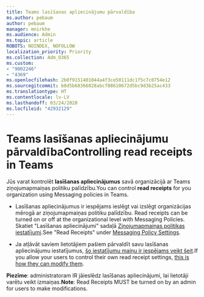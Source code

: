 ```yaml
---
title: Teams lasīšanas apliecinājumu pārvaldība
ms.author: pebaum
author: pebaum
manager: mnirkhe
ms.audience: Admin
ms.topic: article
ROBOTS: NOINDEX, NOFOLLOW
localization_priority: Priority
ms.collection: Adm_O365
ms.custom:
- "9002246"
- "4369"
ms.openlocfilehash: 2b0f9151401044a4f3ce50111dc1f5c7c0754e12
ms.sourcegitcommit: b0d5b68366028abcf08610672d5bc9d3b25ac433
ms.translationtype: HT
ms.contentlocale: lv-LV
ms.lasthandoff: 03/24/2020
ms.locfileid: "42932129"
---
```

# <a name="controlling-read-receipts-in-teams"></a><span data-ttu-id="edfed-102">Teams lasīšanas apliecinājumu pārvaldība</span><span class="sxs-lookup"><span data-stu-id="edfed-102">Controlling read receipts in Teams</span></span>

<span data-ttu-id="edfed-103">Jūs varat kontrolēt **lasīšanas apliecinājumus** savā organizācijā ar Teams ziņojumapmaiņas politiku palīdzību.</span><span class="sxs-lookup"><span data-stu-id="edfed-103">You can control **read receipts** for you organization using Messaging policies in Teams.</span></span>

- <span data-ttu-id="edfed-104">Lasīšanas apliecinājumus ir iespējams ieslēgt vai izslēgt organizācijas mērogā ar ziņojumapmaiņas politiku palīdzību. </span><span class="sxs-lookup"><span data-stu-id="edfed-104">Read receipts can be turned on or off at the organizational level with Messaging Policies.</span></span> <span data-ttu-id="edfed-105">Skatiet "Lasīšanas apliecinājumi" sadaļā [Ziņojumapmaiņas politikas iestatījumi](https://docs.microsoft.com/microsoftteams/messaging-policies-in-teams#messaging-policy-settings).</span><span class="sxs-lookup"><span data-stu-id="edfed-105">See "Read Receipts" under [Messaging Policy Settings](https://docs.microsoft.com/microsoftteams/messaging-policies-in-teams#messaging-policy-settings).</span></span>

- <span data-ttu-id="edfed-106">Ja atļāvāt saviem lietotājiem pašiem pārvaldīt savu lasīšanas apliecinājumu iestatījumus, [šo iestatījumu maiņu ir iespējams veikt šeit](https://docs.microsoft.com/microsoftteams/messaging-policies-in-teams#messaging-policy-settings).</span><span class="sxs-lookup"><span data-stu-id="edfed-106">If you allow your users to control their own read receipt settings, [this is how they can modify them](https://docs.microsoft.com/microsoftteams/messaging-policies-in-teams#messaging-policy-settings).</span></span> 

<span data-ttu-id="edfed-107">**Piezīme**: administratoram IR jāieslēdz lasīšanas apliecinājumi, lai lietotāji varētu veikt izmaiņas.</span><span class="sxs-lookup"><span data-stu-id="edfed-107">**Note**: Read Receipts MUST be turned on by an admin for users to make modifications.</span></span>
